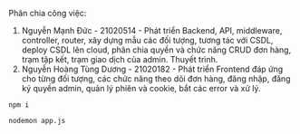 Phân chia công việc:

1. Nguyễn Mạnh Đức - 21020514 - Phát triển Backend, API, middleware, controller, router, xây dựng mẫu các đối tượng, tương tác với CSDL, deploy CSDL lên cloud, phân chia quyền và chức năng CRUD đơn hàng, trạm tập kết, trạm giao dịch của admin. Thuyết trình.
2. Nguyễn Hoàng Tùng Dương - 21020182 - Phát triển Frontend đáp ứng cho từng đối tượng, các chức năng theo dõi đơn hàng, đăng nhập, đăng ký quyền admin, quản lý phiên và cookie, bắt các error và xử lý.

```
npm i
```

```
nodemon app.js
```
